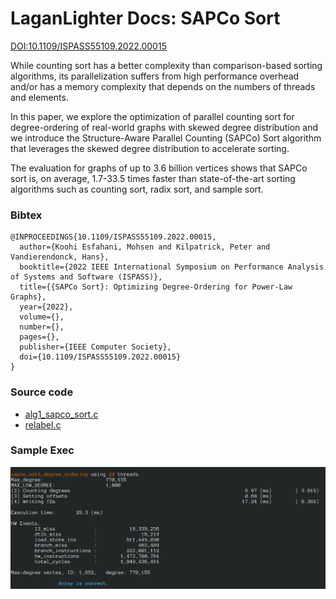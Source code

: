 #  LaganLighter Docs: SAPCo Sort

[DOI:10.1109/ISPASS55109.2022.00015](https://doi.org/10.1109/ISPASS55109.2022.00015)

While counting sort has a better complexity than comparison-based sorting algorithms, 
its parallelization suffers from high performance overhead and/or has a memory complexity 
that depends on the numbers of threads and elements.

In this paper, we explore the optimization of parallel counting sort for degree-ordering of 
real-world graphs with skewed degree distribution and we introduce the Structure-Aware Parallel 
Counting (SAPCo) Sort algorithm that leverages the skewed degree distribution to accelerate sorting.

The evaluation for graphs of up to 3.6 billion vertices shows that SAPCo sort is, 
on average, 1.7-33.5 times faster than state-of-the-art sorting algorithms such as 
counting sort, radix sort, and sample sort.


### Bibtex
```
@INPROCEEDINGS{10.1109/ISPASS55109.2022.00015,
  author={Koohi Esfahani, Mohsen and Kilpatrick, Peter and Vandierendonck, Hans},
  booktitle={2022 IEEE International Symposium on Performance Analysis of Systems and Software (ISPASS)}, 
  title={{SAPCo Sort}: Optimizing Degree-Ordering for Power-Law Graphs}, 
  year={2022},
  volume={},
  number={},
  pages={},
  publisher={IEEE Computer Society},
  doi={10.1109/ISPASS55109.2022.00015}
}
```
### Source code
- [alg1_sapco_sort.c](../alg1_sapco_sort.c)
- [relabel.c](../relabel.c)

### Sample Exec
![](images/alg1-sapco.png)
